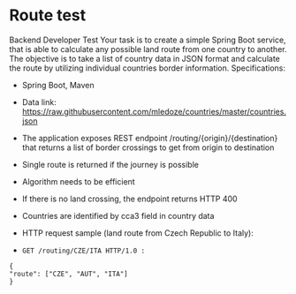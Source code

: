 # Route test

Backend Developer Test
Your task is to create a simple Spring Boot service, that is able to calculate any possible land
route from one country to another. The objective is to take a list of country data in JSON format
and calculate the route by utilizing individual countries border information.
Specifications:

* Spring Boot, Maven

* Data link: https://raw.githubusercontent.com/mledoze/countries/master/countries.json

* The application exposes REST endpoint /routing/{origin}/{destination} that
returns a list of border crossings to get from origin to destination

* Single route is returned if the journey is possible

* Algorithm needs to be efficient

* If there is no land crossing, the endpoint returns HTTP 400

* Countries are identified by cca3 field in country data

* HTTP request sample (land route from Czech Republic to Italy):

* `GET /routing/CZE/ITA HTTP/1.0 :`

```
{
"route": ["CZE", "AUT", "ITA"]
}
```
